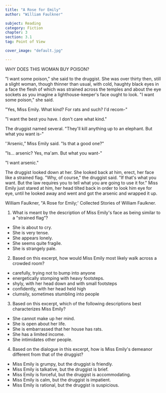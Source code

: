 ```yaml
---
title: "A Rose for Emily"
author: "William Faulkner"

subject: Reading
category: Fiction
chapter: 3
section: 3.1
tag: Point of View

cover_image: "default.jpg"

---
```

WHY DOES THIS WOMAN BUY POISON?

"I want some poison," she said to the druggist. She was over thirty then, still a slight woman, though thinner than usual, with cold, haughty black eyes in a face the flesh of which was strained across the temples and about the eye sockets as you imagine a lighthouse-keeper's face ought to look. "I want some poison," she said.

"Yes, Miss Emily. What kind? For rats and such? I'd recom-"

"I want the best you have. I don't care what kind."

The druggist named several. "They'll kill anything up to an elephant. But what you want is-"

''Arsenic,” Miss Emily said. "Is that a good one?"

"Is... arsenic? Yes, ma'am. But what you want-"

"I want arsenic."

The druggist looked down at her. She looked back at him, erect, her face like a strained flag. "Why, of course," the druggist said. "If that's what you want. But the law requires you to tell what you are going to use it for."
Miss Emily just stared at him, her head tilted back in order to look him eye for eye, until he looked away and went and got the arsenic and wrapped it up.

William Faulkner, "A Rose for Emily;' Collected Stories of William Faulkner.

 1. What is meant by the description of Miss Emily's face as being similar to a "strained flag”?

 * She is about to cry.
 * She is very tense.
 * She appears lonely.
 * She seems quite fragile.
 * She is strangely pale.

 2. Based on this excerpt, how would Miss Emily most likely walk across a crowded room?

 * carefully, trying not to bump into anyone
 * energetically stomping with heavy footsteps.
 * shyly, with her head down and with small footsteps
 * confidently, with her head held high
 * clumsily, sometimes stumbling into people

 3. Based on this excerpt, which of the following descriptions best characterizes Miss Emily?

 * She cannot make up her mind.
 * She is open about her life.
 * She is embarrassed that her house has rats.
 * She has a limited income.
 * She intimidates other people.

 4. Based on the dialogue in this excerpt, how is Miss Emily's demeanor different from that of the druggist?

 * Miss Emily is grumpy, but the druggist is friendly.
 * Miss Emily is talkative, but the druggist is brief.
 * Miss Emily is forceful, but the druggist is accommodating.
 * Miss Emily is calm, but the druggist is impatient.
 * Miss Emily is rational, but the druggist is suspicious.
